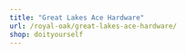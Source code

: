 ```yaml
---
title: "Great Lakes Ace Hardware"
url: /royal-oak/great-lakes-ace-hardware/
shop: doityourself
---
```

